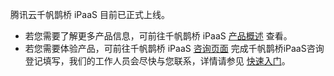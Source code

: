 

腾讯云千帆鹊桥 iPaaS 目前已正式上线。
- 若您需要了解更多产品信息，可前往千帆鹊桥 iPaaS  [产品概述](https://cloud.tencent.com/document/product/1270/46589) 查看。
- 若您需要体验产品，可前往千帆鹊桥 iPaaS  [咨询页面](https://cloud.tencent.com/apply/p/5tgx7ibxzl) 完成千帆鹊桥iPaaS咨询登记填写，我们的工作人员会尽快与您联系，详情请参见 [快速入门](https://cloud.tencent.com/document/product/1270/46586)。
